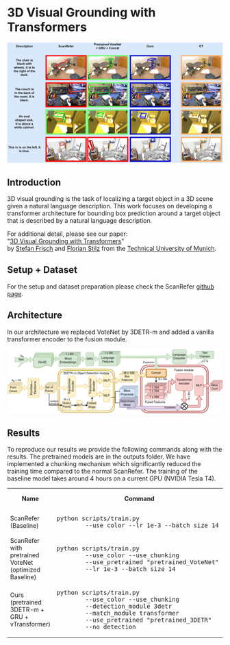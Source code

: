 # 3D Visual Grounding with Transformers

<p align="center"><img src="paper & figures/qual_analysis2.jpg" width="800px"/></p>

## Introduction
3D visual grounding is the task of localizing a target object in a 3D scene given a natural language description. This work focuses on developing a transformer architecture for bounding box prediction around a target object that is described by a natural language description.

For additional detail, please see our paper:  
"[3D Visual Grounding with Transformers](https://github.com/flo-stilz/3D-Visual-Grounding-with-Transformers/blob/lang-det/paper%20%26%20figures/final_submission_3D_visual_grounding_with_transformers.pdf)"  
by [Stefan Frisch](https://github.com/ga92xug) and [Florian Stilz](https://github.com/flo-stilz/)
from the [Technical University of Munich](https://www.tum.de/en/). 

## Setup + Dataset
For the setup and dataset preparation please check the ScanRefer [github page](https://github.com/daveredrum/ScanRefer).

## Architecture
In our architecture we replaced VoteNet by 3DETR-m and added a vanilla transformer encoder to the fusion module.
<p align="center"><img src="paper & figures/Ours_final.drawio.png" width="1000px"/></p>


## Results
To reproduce our results we provide the following commands along with the results. The pretrained models are in the outputs folder.
We have implemented a chunking mechanism which significantly reduced the training time compared to the normal ScanRefer. The training of the baseline model takes around 4 hours on a current GPU (NVIDIA Tesla T4).

<table>
    <col>
    <col>
    <colgroup span="2"></colgroup>
    <col>
    <tr>
        <th rowspan=2>Name</th>
        <th rowspan=2>Command</th>
        <th colspan=2 scope="colgroup">Overall</th>
        <th rowspan=2>Comments</th>
    </tr>
    <tr>
        <td>Acc<!-- -->@<!-- -->0.25IoU</td>
        <td>Acc<!-- -->@<!-- -->0.5IoU</td>
    </tr>
    <tr>
        <td>ScanRefer (Baseline)</td>
        <td><pre lang="shell">python scripts/train.py 
        --use_color --lr 1e-3 --batch_size 14</pre></td>
        <td>37.05</td>
        <td>23.93</td>
        <td>xyz + color + height</td>
    </tr>
    <tr>
        <td>ScanRefer with pretrained VoteNet (optimized Baseline)</td>
        <td><pre lang="shell">python scripts/train.py 
        --use_color --use_chunking 
        --use_pretrained "pretrained_VoteNet" 
        --lr 1e-3 --batch_size 14</pre></td>
        <td>37.11</td>
        <td>25.21</td>
        <td>xyz + color + height</td>
    </tr>
    <tr>
        <td>Ours (pretrained 3DETR-m + GRU + vTransformer) </td>
        <td><pre lang="shell">python scripts/train.py 
        --use_color --use_chunking 
        --detection_module 3detr 
        --match_module transformer
        --use_pretrained "pretrained_3DETR"
        --no_detection </pre></td>
        <td>37.08</td>
        <td>26.56</td>
        <td>xyz + color + height</td>
    </tr>

</table>

